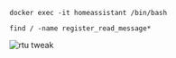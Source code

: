 ```
docker exec -it homeassistant /bin/bash
```

```
find / -name register_read_message*
```

![rtu tweak](./rtutweak.jpg)
